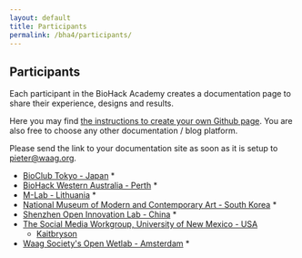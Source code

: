 ```yaml
---
layout: default
title: Participants
permalink: /bha4/participants/
---
```


## Participants

Each participant in the BioHack Academy creates a documentation page to share their experience, designs and results. 

Here you may find [the instructions to create your own Github page](https://github.com/BioHackAcademy/BHA_DocumentationSite). You are also free to choose any other documentation / blog platform. 

Please send the link to your documentation site as soon as it is setup to [pieter@waag.org](mailto:pieter@waag.org). 

* [BioClub Tokyo - Japan](http://www.bioclub.org)
  * 
* [BioHack Western Australia - Perth](http://biohackwa.com)
  * 
* [M-Lab - Lithuania](http://meskenai.lt)
  * 
* [National Museum of Modern and Contemporary Art - South Korea](https://www.mmca.go.kr/eng/)
  * 
* [Shenzhen Open Innovation Lab - China](http://szoil.org/wp/)
  * 
* [The Social Media Workgroup, University of New Mexico - USA](http://www.thesocialmediaworkgroup.com)
  * [Kaitbryson](https://github.com/Kaitbryson)
* [Waag Society's Open Wetlab - Amsterdam](https://www.waag.org/nl/event/biohack-academy-4)
  * 